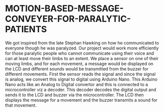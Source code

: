# MOTION-BASED-MESSAGE-CONVEYER-FOR-PARALYTIC-PATIENTS
We got inspired from the late Stephan Hawking on how he communicated to everyone though he was paralyzed. Our project would work more efficiently for those paralytic people who cannot communicate using their voice and can at least move their limbs to an extent. We place a sensor on one of their moving limbs, and for each movement, a message would be displayed on the LCD and different sounds would be transmitted from the buzzer for different movements. First the sensor reads the signal and since the signal is analog, we convert this signal to digital using Arduino Nano. This Arduino Nano acts like an Analog to Digital convertor and this is connected to a microcontroller viz a decoder. This decoder decodes the digital output and sends it to the LCD and buzzer via the microcontroller. The LCD then displays the message for a movement and the buzzer transmits a sound for that movement. 
